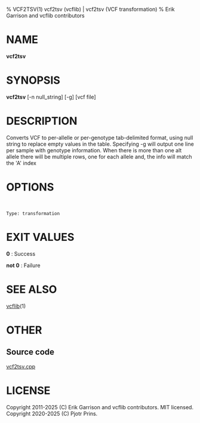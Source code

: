 % VCF2TSV(1) vcf2tsv (vcflib) | vcf2tsv (VCF transformation)
% Erik Garrison and vcflib contributors

# NAME

**vcf2tsv**

# SYNOPSIS

**vcf2tsv** [-n null_string] [-g] [vcf file]

# DESCRIPTION

Converts VCF to per-allelle or per-genotype tab-delimited format, using null string to replace empty values in the table. Specifying -g will output one line per sample with genotype information. When there is more than one alt allele there will be multiple rows, one for each allele and, the info will match the 'A' index



# OPTIONS

```


Type: transformation

```





# EXIT VALUES

**0**
: Success

**not 0**
: Failure

# SEE ALSO



[vcflib](./vcflib.md)(1)



# OTHER

## Source code

[vcf2tsv.cpp](https://github.com/vcflib/vcflib/blob/master/src/vcf2tsv.cpp)

# LICENSE

Copyright 2011-2025 (C) Erik Garrison and vcflib contributors. MIT licensed.
Copyright 2020-2025 (C) Pjotr Prins.

<!--
  Created with ./scripts/bin2md.rb scripts/bin2md-template.erb
-->

